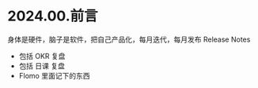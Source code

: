 
# 2024.00.前言


身体是硬件，脑子是软件，把自己产品化，每月迭代，每月发布 Release Notes

- 包括 OKR 复盘
- 包括 日课 复盘
- Flomo 里面记下的东西

